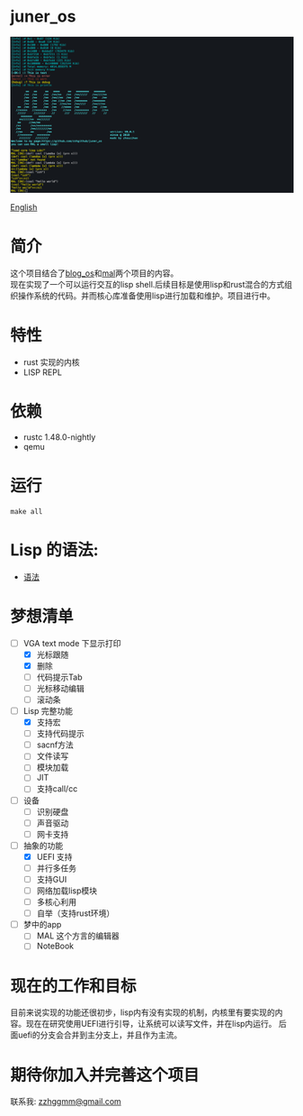 # juner_os

![juner_os](uefi.png)

[English](.README.md)

# 简介
这个项目结合了[blog_os](https://os.phil-opp.com/)和[mal](https://github.com/kanaka/mal)两个项目的内容。  
现在实现了一个可以运行交互的lisp shell.后续目标是使用lisp和rust混合的方式组织操作系统的代码。并而核心库准备使用lisp进行加载和维护。项目进行中。


# 特性
- rust 实现的内核
- LISP REPL

# 依赖
- rustc 1.48.0-nightly 
- qemu


# 运行
```
make all
```

# Lisp 的语法:
- [语法](./grammar_zh.md)


# 梦想清单
- [ ] VGA text mode 下显示打印
  - [x] 光标跟随
  - [x] 删除
  - [ ] 代码提示Tab
  - [ ] 光标移动编辑
  - [ ] 滚动条
- [ ] Lisp 完整功能
  - [x] 支持宏
  - [ ] 支持代码提示
  - [ ] sacnf方法
  - [ ] 文件读写
  - [ ] 模块加载
  - [ ] JIT
  - [ ] 支持call/cc
- [ ] 设备
  - [ ] 识别硬盘
  - [ ] 声音驱动
  - [ ] 网卡支持
- [ ] 抽象的功能
  - [x] UEFI 支持
  - [ ] 并行多任务
  - [ ] 支持GUI
  - [ ] 网络加载lisp模块
  - [ ] 多核心利用
  - [ ] 自举（支持rust环境）
- [ ] 梦中的app
  - [ ] MAL 这个方言的编辑器
  - [ ] NoteBook

# 现在的工作和目标

目前来说实现的功能还很初步，lisp内有没有实现的机制，内核里有要实现的内容。现在在研究使用UEFI进行引导，让系统可以读写文件，并在lisp内运行。
后面uefi的分支会合并到主分支上，并且作为主流。

# 期待你加入并完善这个项目

联系我: zzhggmm@gmail.com
